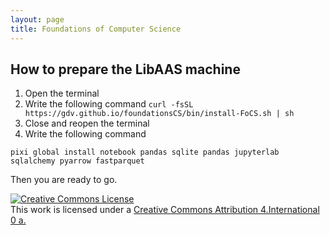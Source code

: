 ```yaml
---
layout: page
title: Foundations of Computer Science 
---
```


## How to prepare the LibAAS machine

1.  Open the terminal
2.  Write the following command `curl -fsSL https://gdv.github.io/foundationsCS/bin/install-FoCS.sh | sh`
3.  Close and reopen the terminal
4.  Write the following command

```
pixi global install notebook pandas sqlite pandas jupyterlab sqlalchemy pyarrow fastparquet
```

Then you are ready to go.


<a rel="license" href="http://creativecommons.org/licenses/by/4.0/"><img alt="Creative Commons License" style="border-width:0" src="https://i.creativecommons.org/l/by/4.0/88x31.png" /></a><br />This work is licensed under a <a rel="license" href="http://creativecommons.org/licenses/by/4.0/">Creative Commons Attribution 4.International 0 a</License>.
